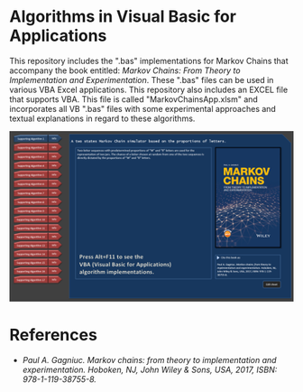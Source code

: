 # Algorithms in Visual Basic for Applications

This repository includes the ".bas" implementations for Markov Chains that accompany the book entitled: <i>Markov Chains: From Theory to Implementation and Experimentation</i>. These ".bas" files can be used in various VBA Excel applications. This repository also includes an EXCEL file that supports VBA. This file is called "MarkovChainsApp.xlsm" and incorporates all VB ".bas" files with some experimental approaches and textual explanations in regard to these algorithms.

![screenshot](https://github.com/Gagniuc/Algorithms-in-Visual-Basic-for-Applications/blob/main/MC.png?raw=true)

# References

- <i>Paul A. Gagniuc. Markov chains: from theory to implementation and experimentation. Hoboken, NJ,  John Wiley & Sons, USA, 2017, ISBN: 978-1-119-38755-8.</i>

